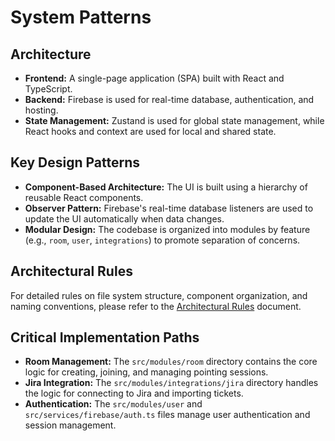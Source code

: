 # System Patterns

## Architecture

- **Frontend:** A single-page application (SPA) built with React and TypeScript.
- **Backend:** Firebase is used for real-time database, authentication, and hosting.
- **State Management:** Zustand is used for global state management, while React hooks and context are used for local and shared state.

## Key Design Patterns

- **Component-Based Architecture:** The UI is built using a hierarchy of reusable React components.
- **Observer Pattern:** Firebase's real-time database listeners are used to update the UI automatically when data changes.
- **Modular Design:** The codebase is organized into modules by feature (e.g., `room`, `user`, `integrations`) to promote separation of concerns.

## Architectural Rules

For detailed rules on file system structure, component organization, and naming conventions, please refer to the [Architectural Rules](./architectural-rules.md) document.

## Critical Implementation Paths

- **Room Management:** The `src/modules/room` directory contains the core logic for creating, joining, and managing pointing sessions.
- **Jira Integration:** The `src/modules/integrations/jira` directory handles the logic for connecting to Jira and importing tickets.
- **Authentication:** The `src/modules/user` and `src/services/firebase/auth.ts` files manage user authentication and session management.
